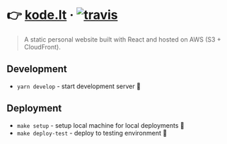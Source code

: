 # :point_right: [kode.lt](https://kode.lt/) &middot; [![travis](https://travis-ci.org/buz-zard/kode.lt.svg?branch=master)](https://travis-ci.org/tanhauhau/awesome-project)

> A static personal website built with React and hosted on AWS (S3 +
> CloudFront).

## Development

* `yarn develop` - start development server :construction:

## Deployment

* `make setup` - setup local machine for local deployments :wrench:
* `make deploy-test` - deploy to testing environment :rocket:
